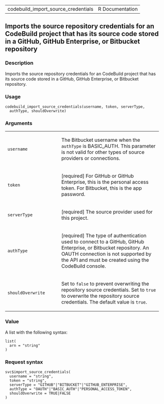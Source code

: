 <table style="width: 100%;">
<tbody>
<tr class="odd">
<td>codebuild_import_source_credentials</td>
<td style="text-align: right;">R Documentation</td>
</tr>
</tbody>
</table>

## Imports the source repository credentials for an CodeBuild project that has its source code stored in a GitHub, GitHub Enterprise, or Bitbucket repository

### Description

Imports the source repository credentials for an CodeBuild project that
has its source code stored in a GitHub, GitHub Enterprise, or Bitbucket
repository.

### Usage

    codebuild_import_source_credentials(username, token, serverType,
      authType, shouldOverwrite)

### Arguments

<table>
<colgroup>
<col style="width: 35%" />
<col style="width: 65%" />
</colgroup>
<tbody>
<tr class="odd">
<td><code
id="codebuild_import_source_credentials_:_username">username</code></td>
<td><p>The Bitbucket username when the <code>authType</code> is
BASIC_AUTH. This parameter is not valid for other types of source
providers or connections.</p></td>
</tr>
<tr class="even">
<td><code
id="codebuild_import_source_credentials_:_token">token</code></td>
<td><p>[required] For GitHub or GitHub Enterprise, this is the personal
access token. For Bitbucket, this is the app password.</p></td>
</tr>
<tr class="odd">
<td><code
id="codebuild_import_source_credentials_:_serverType">serverType</code></td>
<td><p>[required] The source provider used for this project.</p></td>
</tr>
<tr class="even">
<td><code
id="codebuild_import_source_credentials_:_authType">authType</code></td>
<td><p>[required] The type of authentication used to connect to a
GitHub, GitHub Enterprise, or Bitbucket repository. An OAUTH connection
is not supported by the API and must be created using the CodeBuild
console.</p></td>
</tr>
<tr class="odd">
<td><code
id="codebuild_import_source_credentials_:_shouldOverwrite">shouldOverwrite</code></td>
<td><p>Set to <code>false</code> to prevent overwriting the repository
source credentials. Set to <code>true</code> to overwrite the repository
source credentials. The default value is <code>true</code>.</p></td>
</tr>
</tbody>
</table>

### Value

A list with the following syntax:

    list(
      arn = "string"
    )

### Request syntax

    svc$import_source_credentials(
      username = "string",
      token = "string",
      serverType = "GITHUB"|"BITBUCKET"|"GITHUB_ENTERPRISE",
      authType = "OAUTH"|"BASIC_AUTH"|"PERSONAL_ACCESS_TOKEN",
      shouldOverwrite = TRUE|FALSE
    )
